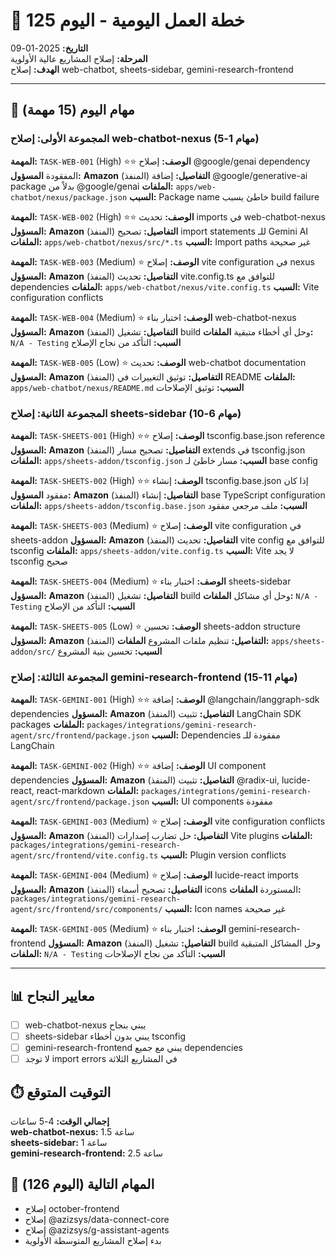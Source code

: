 # 🚀 خطة العمل اليومية - اليوم 125
**التاريخ:** 2025-01-09  
**المرحلة:** إصلاح المشاريع عالية الأولوية  
**الهدف:** إصلاح web-chatbot, sheets-sidebar, gemini-research-frontend

---

## 🎯 مهام اليوم (15 مهمة)

### **المجموعة الأولى: إصلاح web-chatbot-nexus (مهام 1-5)**

**المهمة:** `TASK-WEB-001` (High) ⭐⭐
**الوصف:** إصلاح @google/genai dependency المفقودة
**المسؤول:** **Amazon** (المنفذ)
**التفاصيل:** إضافة @google/generative-ai package بدلاً من @google/genai
**الملفات:** `apps/web-chatbot/nexus/package.json`
**السبب:** Package name خاطئ يسبب build failure

**المهمة:** `TASK-WEB-002` (High) ⭐⭐
**الوصف:** تحديث imports في web-chatbot-nexus
**المسؤول:** **Amazon** (المنفذ)
**التفاصيل:** تصحيح import statements للـ Gemini AI
**الملفات:** `apps/web-chatbot/nexus/src/*.ts`
**السبب:** Import paths غير صحيحة

**المهمة:** `TASK-WEB-003` (Medium) ⭐
**الوصف:** إصلاح vite configuration في nexus
**المسؤول:** **Amazon** (المنفذ)
**التفاصيل:** تحديث vite.config.ts للتوافق مع dependencies
**الملفات:** `apps/web-chatbot/nexus/vite.config.ts`
**السبب:** Vite configuration conflicts

**المهمة:** `TASK-WEB-004` (Medium) ⭐
**الوصف:** اختبار بناء web-chatbot-nexus
**المسؤول:** **Amazon** (المنفذ)
**التفاصيل:** تشغيل build وحل أي أخطاء متبقية
**الملفات:** `N/A - Testing`
**السبب:** التأكد من نجاح الإصلاح

**المهمة:** `TASK-WEB-005` (Low) ⭐
**الوصف:** تحديث web-chatbot documentation
**المسؤول:** **Amazon** (المنفذ)
**التفاصيل:** توثيق التغييرات في README
**الملفات:** `apps/web-chatbot/nexus/README.md`
**السبب:** توثيق الإصلاحات

### **المجموعة الثانية: إصلاح sheets-sidebar (مهام 6-10)**

**المهمة:** `TASK-SHEETS-001` (High) ⭐⭐
**الوصف:** إصلاح tsconfig.base.json reference
**المسؤول:** **Amazon** (المنفذ)
**التفاصيل:** تصحيح مسار extends في tsconfig.json
**الملفات:** `apps/sheets-addon/tsconfig.json`
**السبب:** مسار خاطئ لـ base config

**المهمة:** `TASK-SHEETS-002` (High) ⭐⭐
**الوصف:** إنشاء tsconfig.base.json إذا كان مفقود
**المسؤول:** **Amazon** (المنفذ)
**التفاصيل:** إنشاء base TypeScript configuration
**الملفات:** `apps/sheets-addon/tsconfig.base.json`
**السبب:** ملف مرجعي مفقود

**المهمة:** `TASK-SHEETS-003` (Medium) ⭐
**الوصف:** إصلاح vite configuration في sheets-addon
**المسؤول:** **Amazon** (المنفذ)
**التفاصيل:** تحديث vite config للتوافق مع tsconfig
**الملفات:** `apps/sheets-addon/vite.config.ts`
**السبب:** Vite لا يجد tsconfig صحيح

**المهمة:** `TASK-SHEETS-004` (Medium) ⭐
**الوصف:** اختبار بناء sheets-sidebar
**المسؤول:** **Amazon** (المنفذ)
**التفاصيل:** تشغيل build وحل أي مشاكل
**الملفات:** `N/A - Testing`
**السبب:** التأكد من الإصلاح

**المهمة:** `TASK-SHEETS-005` (Low) ⭐
**الوصف:** تحسين sheets-addon structure
**المسؤول:** **Amazon** (المنفذ)
**التفاصيل:** تنظيم ملفات المشروع
**الملفات:** `apps/sheets-addon/src/`
**السبب:** تحسين بنية المشروع

### **المجموعة الثالثة: إصلاح gemini-research-frontend (مهام 11-15)**

**المهمة:** `TASK-GEMINI-001` (High) ⭐⭐
**الوصف:** إضافة @langchain/langgraph-sdk dependencies
**المسؤول:** **Amazon** (المنفذ)
**التفاصيل:** تثبيت LangChain SDK packages
**الملفات:** `packages/integrations/gemini-research-agent/src/frontend/package.json`
**السبب:** Dependencies مفقودة للـ LangChain

**المهمة:** `TASK-GEMINI-002` (High) ⭐⭐
**الوصف:** إضافة UI component dependencies
**المسؤول:** **Amazon** (المنفذ)
**التفاصيل:** تثبيت @radix-ui, lucide-react, react-markdown
**الملفات:** `packages/integrations/gemini-research-agent/src/frontend/package.json`
**السبب:** UI components مفقودة

**المهمة:** `TASK-GEMINI-003` (Medium) ⭐
**الوصف:** إصلاح vite configuration conflicts
**المسؤول:** **Amazon** (المنفذ)
**التفاصيل:** حل تضارب إصدارات Vite plugins
**الملفات:** `packages/integrations/gemini-research-agent/src/frontend/vite.config.ts`
**السبب:** Plugin version conflicts

**المهمة:** `TASK-GEMINI-004` (Medium) ⭐
**الوصف:** إصلاح lucide-react imports
**المسؤول:** **Amazon** (المنفذ)
**التفاصيل:** تصحيح أسماء icons المستوردة
**الملفات:** `packages/integrations/gemini-research-agent/src/frontend/src/components/`
**السبب:** Icon names غير صحيحة

**المهمة:** `TASK-GEMINI-005` (Medium) ⭐
**الوصف:** اختبار بناء gemini-research-frontend
**المسؤول:** **Amazon** (المنفذ)
**التفاصيل:** تشغيل build وحل المشاكل المتبقية
**الملفات:** `N/A - Testing`
**السبب:** التأكد من نجاح الإصلاحات

---

## 📊 معايير النجاح
- [ ] web-chatbot-nexus يبني بنجاح
- [ ] sheets-sidebar يبني بدون أخطاء tsconfig
- [ ] gemini-research-frontend يبني مع جميع dependencies
- [ ] لا توجد import errors في المشاريع الثلاثة

## ⏱️ التوقيت المتوقع
**إجمالي الوقت:** 4-5 ساعات  
**web-chatbot-nexus:** 1.5 ساعة  
**sheets-sidebar:** 1 ساعة  
**gemini-research-frontend:** 2.5 ساعة

## 🔄 المهام التالية (اليوم 126)
- إصلاح october-frontend
- إصلاح @azizsys/data-connect-core
- إصلاح @azizsys/g-assistant-agents
- بدء إصلاح المشاريع المتوسطة الأولوية